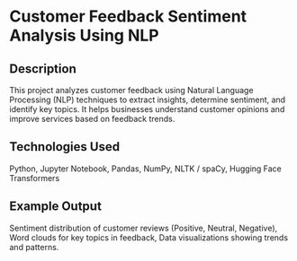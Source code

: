 # Customer Feedback Sentiment Analysis Using NLP
## Description 
This project analyzes customer feedback using Natural Language Processing (NLP) techniques to extract insights, determine sentiment, and identify key topics. It helps businesses understand customer opinions and improve services based on feedback trends.
## Technologies Used
Python,
Jupyter Notebook,
Pandas,
NumPy,
NLTK / spaCy,
Hugging Face Transformers
## Example Output
Sentiment distribution of customer reviews (Positive, Neutral, Negative),
Word clouds for key topics in feedback,
Data visualizations showing trends and patterns.

